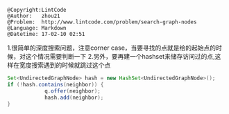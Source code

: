 ```
@Copyright:LintCode
@Author:   zhou21
@Problem:  http://www.lintcode.com/problem/search-graph-nodes
@Language: Markdown
@Datetime: 17-02-10 02:51
```

1.很简单的深度搜索问题，注意corner case，当要寻找的点就是给的起始点的时候，对这个情况需要判断一下
2.另外，要再建一个hashset来储存访问过的点,这样在宽度搜索遇到的时候就跳过这个点
```java
Set<UndirectedGraphNode> hash = new HashSet<UndirectedGraphNode>();
if (!hash.contains(neighbor)) {
			q.offer(neighbor);
			hash.add(neighbor);
}


```